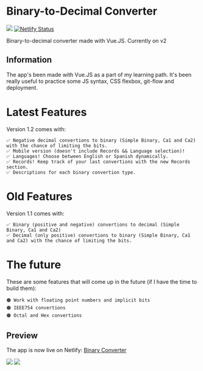 # Binary-to-Decimal Converter

![](https://img.shields.io/badge/version-1.2-green.svg)
[![Netlify Status](https://api.netlify.com/api/v1/badges/3b8fc04c-3e7f-48ef-bac0-4131ff9b9cc8/deploy-status)](https://app.netlify.com/sites/binary-to-decimal/deploys)

Binary-to-decimal converter made with Vue.JS. Currently on v2

## Information

The app's been made with Vue.JS as a part of my learning path. It's been really useful to practice some JS syntax, CSS flexbox, git-flow and deployment.

# Latest Features

Version 1.2 comes with:

    ✅ Negative decimal convertions to binary (Simple Binary, Ca1 and Ca2) with the chance of limiting the bits.
    ✅ Mobile version (doesn't include Records && Language selection)!
    ✅ Languages! Choose between English or Spanish dynamically.
    ✅ Records! Keep track of your last convertions with the new Records section.
    ✅ Descriptions for each binary convertion type.

# Old Features

Version 1.1 comes with:

    ✅ Binary (positive and negative) convertions to decimal (Simple Binary, Ca1 and Ca2)
    ✅ Decimal (only positive) convertions to binary (Simple Binary, Ca1 and Ca2) with the chance of limiting the bits.

# The future

These are some features that will come up in the future (if I have the time to build them):

    🟠 Work with floating point numbers and implicit bits
    🟠 IEEE754 convertions
    🟠 Octal and Hex convertions

## Preview

The app is now live on Netlify: [Binary Converter](https://binary-to-decimal.netlify.com/)

![](https://i.imgur.com/Q6N6yTu.png)
![](https://i.imgur.com/zLrVMvy.png)
